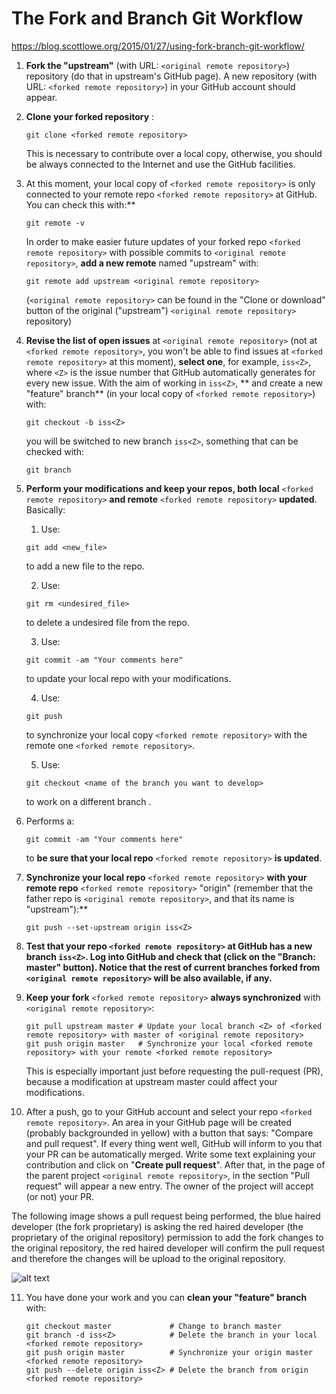 # The Fork and Branch Git Workflow
https://blog.scottlowe.org/2015/01/27/using-fork-branch-git-workflow/

1. **Fork the "upstream"** (with URL: `<original remote repository>`) repository (do that in
   upstream's GitHub page).  A new repository (with URL: `<forked remote repository>`) in
   your GitHub account should appear.

2. **Clone your forked repository** <original remote repository>:
   ```
   git clone <forked remote repository>
   ```
   This is necessary to contribute over a local copy, otherwise, you
   should be always connected to the Internet and use the GitHub
   facilities.

3. At this moment, your local copy of `<forked remote repository>` is only connected to your
   remote repo `<forked remote repository>` at GitHub. You can check this with:**
   ```
   git remote -v
   ```
   In order to make easier future updates of your forked repo `<forked remote repository>` with
   possible commits to `<original remote repository>`, **add a new remote** named "upstream" with:
   ```
   git remote add upstream <original remote repository>
   ```
   (`<original remote repository>` can be found in the "Clone or download" button of the original ("upstream")
   `<original remote repository>` repository)

4. **Revise the list of open issues** at `<original remote repository>` (not at `<forked remote repository>`, you won't be
   able to find issues at `<forked remote repository>` at this moment), **select one**, for
   example, `iss<Z>`, where `<Z>` is the issue number that GitHub
   automatically generates for every new issue. With the aim of
   working in `iss<Z>`, ** and create a new "feature" branch** (in your local
   copy of `<forked remote repository>`) with:
   ```
   git checkout -b iss<Z>
   ```
   you will be switched to new branch `iss<Z>`, something that can be
   checked with:
   ```
   git branch
   ```

5. **Perform your modifications and keep your repos, both local** `<forked remote repository>` **and
   remote** `<forked remote repository>` **updated**. Basically:

   1. Use:
   ```
   git add <new_file>
   ```
   to add a new file to the repo.

   2. Use:
   ```
   git rm <undesired_file>
   ```
   to delete a undesired file from the repo.

   3. Use:
   ```
   git commit -am "Your comments here"
   ```
   to update your local repo with your modifications.

   4. Use:
   ```
   git push
   ```
   to synchronize your local copy `<forked remote repository>` with the remote one `<forked remote repository>`.

   5. Use:
   ```
   git checkout <name of the branch you want to develop>
   ```
   to work on a different branch <branch>.

6. Performs a:
   ```
   git commit -am "Your comments here"
   ```
   to **be sure that your local repo** `<forked remote repository>` **is updated**.

7. **Synchronize your local repo** `<forked remote repository>` **with your remote repo** `<forked remote repository>`
   "origin" (remember that the father repo is `<original remote repository>`, and that its name
   is "upstream"):**
   ```
   git push --set-upstream origin iss<Z>
   ```

8. **Test that your repo `<forked remote repository>` at GitHub has a new branch `iss<Z>`. Log
   into GitHub and check that (click on the "Branch: master"
   button). Notice that the rest of current branches forked from `<original remote repository>`
   will be also available, if any.**

9. **Keep your fork** `<forked remote repository>` **always synchronized** with `<original remote repository>`:
   ```
   git pull upstream master # Update your local branch <Z> of <forked remote repository> with master of <original remote repository>
   git push origin master   # Synchronize your local <forked remote repository> with your remote <forked remote repository>
   ```
   This is especially important just before requesting the pull-request
   (PR), because a modification at upstream master could affect your
   modifications.

10. After a push, go to your GitHub account and select your repo `<forked remote repository>`. An area in your
    GitHub page will be created (probably backgrounded in yellow) with
    a button that says: "Compare and pull request". If every thing
    went well, GitHub will inform to you that your PR can be
    automatically merged. Write some text explaining your contribution
    and click on "**Create pull request**". After that, in the page of the
    parent project `<original remote repository>`, in the section "Pull request" will appear a
    new entry. The owner of the project will accept (or not) your PR.

The following image shows a pull request being performed, the blue haired developer (the fork proprietary)
    is asking the red haired developer (the proprietary of the original repository) permission to add the fork changes to the 	             original repository,
    the red haired developer will confirm the pull request and therefore the changes will be upload to the original repository.

![alt text](http://atlassianblog.wpengine.com/wp-content/uploads/bitbucket411-blog-1200x-branches2.png)

11. You have done your work and you can **clean your "feature" branch** with:
	```
    git checkout master             # Change to branch master
    git branch -d iss<Z>            # Delete the branch in your local <forked remote repository>
    git push origin master          # Synchronize your origin master <forked remote repository>
    git push --delete origin iss<Z> # Delete the branch from origin <forked remote repository>
	```
